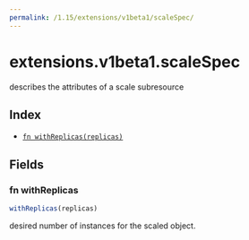 ```yaml
---
permalink: /1.15/extensions/v1beta1/scaleSpec/
---
```


# extensions.v1beta1.scaleSpec

describes the attributes of a scale subresource

## Index

* [`fn withReplicas(replicas)`](#fn-withreplicas)

## Fields

### fn withReplicas

```ts
withReplicas(replicas)
```

desired number of instances for the scaled object.